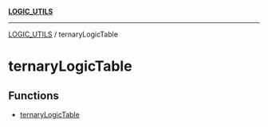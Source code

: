 [**LOGIC_UTILS**](../README.md)

***

[LOGIC_UTILS](../README.md) / ternaryLogicTable

# ternaryLogicTable

## Functions

- [ternaryLogicTable](functions/ternaryLogicTable.md)
